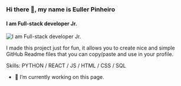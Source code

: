 ### Hi there 👋, my name is Euller Pinheiro
#### I am Full-stack developer Jr.
![I am Full-stack developer Jr.](https://arturssmirnovs.github.io/github-profile-readme-generator/images/banner.png)

I made this project just for fun, it allows you to create nice and simple GitHub Readme files that you can copy/paste and use in your profile.

Skills: PYTHON / REACT / JS / HTML / CSS / SQL 

- 🔭 I’m currently working on this page. 




